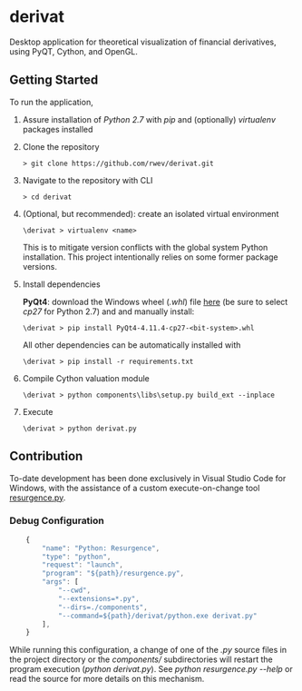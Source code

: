 # derivat
Desktop application for theoretical visualization of financial derivatives, using PyQT, Cython, and OpenGL.

## Getting Started

To run the application, 

1. Assure installation of *Python 2.7* with *pip* and (optionally) *virtualenv* packages installed
2. Clone the repository
   ```shell
   > git clone https://github.com/rwev/derivat.git
   ```
3. Navigate to the repository with CLI
    ```shell
   > cd derivat
   ```
4. (Optional, but recommended): create an isolated virtual environment
   ```shell
   \derivat > virtualenv <name>
   ```
   This is to mitigate version conflicts with the global system Python installation. This project intentionally relies on some former package versions.
5. Install dependencies
   
   **PyQt4**: download the Windows wheel (*.whl*) file [here](https://www.lfd.uci.edu/~gohlke/pythonlibs/#pyqt4) (be sure to select *cp27* for Python 2.7) and and manually install: 
   ```shell
   \derivat > pip install PyQt4-4.11.4-cp27-<bit-system>.whl
   ```
   All other dependencies can be automatically installed with
   ```shell
   \derivat > pip install -r requirements.txt
   ```
6. Compile Cython valuation module
    ```shell
    \derivat > python components\libs\setup.py build_ext --inplace
    ```
7. Execute
   ```shell
   \derivat > python derivat.py 
   ```
## Contribution

To-date development has been done exclusively in Visual Studio Code for Windows, with the assistance of a custom execute-on-change tool [resurgence.py](https://gist.github.com/rwev/cb5d117c9dbe0efb923e4bb1ed3619f0). 

### Debug Configuration

```javascript
    {
        "name": "Python: Resurgence",
        "type": "python",
        "request": "launch",
        "program": "${path}/resurgence.py",
        "args": [
            "--cwd",
            "--extensions=*.py",
            "--dirs=./components", 
            "--command=${path}/derivat/python.exe derivat.py"
        ],
    }
```

While running this configuration, a change of one of the *.py* source files in the project directory or the *components/* subdirectories will restart the program execution (*python derivat.py*). See *python resurgence.py --help* or read the source for more details on this mechanism. 







